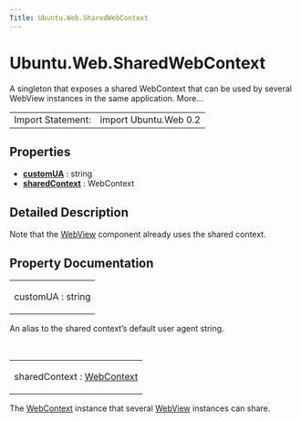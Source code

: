 ```yaml
---
Title: Ubuntu.Web.SharedWebContext
---
```


# Ubuntu.Web.SharedWebContext

<span class="subtitle"></span>
<!-- $$$SharedWebContext-brief -->
<p>A singleton that exposes a shared WebContext that can be used by several WebView instances in the same application. More...</p>
<!-- @@@SharedWebContext -->
<table class="alignedsummary">
<tr><td class="memItemLeft rightAlign topAlign"> Import Statement:</td><td class="memItemRight bottomAlign"> import Ubuntu.Web 0.2</td></tr></table><ul>
</ul>
<h2 id="properties">Properties</h2>
<ul>
<li class="fn"><b><b><a href="#customUA-prop">customUA</a></b></b> : string</li>
<li class="fn"><b><b><a href="#sharedContext-prop">sharedContext</a></b></b> : WebContext</li>
</ul>
<!-- $$$SharedWebContext-description -->
<h2 id="details">Detailed Description</h2>
</p>
<p>Note that the <a href="Ubuntu.Web.WebView.md">WebView</a> component already uses the shared context.</p>
<!-- @@@SharedWebContext -->
<h2>Property Documentation</h2>
<!-- $$$customUA -->
<table class="qmlname"><tr valign="top" id="customUA-prop"><td class="tblQmlPropNode"><p><span class="name">customUA</span> : <span class="type">string</span></p></td></tr></table><p>An alias to the shared context’s default user agent string.</p>
<!-- @@@customUA -->
<br/>
<!-- $$$sharedContext -->
<table class="qmlname"><tr valign="top" id="sharedContext-prop"><td class="tblQmlPropNode"><p><span class="name">sharedContext</span> : <span class="type"><a href="Ubuntu.Web.WebContext.md">WebContext</a></span></p></td></tr></table><p>The <a href="Ubuntu.Web.WebContext.md">WebContext</a> instance that several <a href="Ubuntu.Web.WebView.md">WebView</a> instances can share.</p>
<!-- @@@sharedContext -->
<br/>
